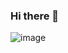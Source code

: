 ### Hi there 👋

![image](https://user-images.githubusercontent.com/69522509/198098942-d1bd66a2-a6f5-43d0-9a1b-128c93892405.png)

<!--
**Miospi/Miospi** is a ✨ _special_ ✨ repository because its `README.md` (this file) appears on your GitHub profile.

Here are some ideas to get you started:

- 🔭 I’m currently working on ...
- 🌱 I’m currently learning ...
- 👯 I’m looking to collaborate on ...
- 🤔 I’m looking for help with ...
- 💬 Ask me about ...
- 📫 How to reach me: ...
- 😄 Pronouns: ...
- ⚡ Fun fact: ...
-->
